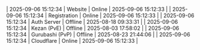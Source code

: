| 2025-09-06 15:12:34 | Website | Online | 2025-09-06 15:12:33 |
| 2025-09-06 15:12:34 | Registration | Online | 2025-09-06 15:12:33 |
| 2025-09-06 15:12:34 | Auth Server | Offline | 2025-08-18 09:33:31 |
| 2025-09-06 15:12:34 | Kezan (PvE) | Offline | 2025-08-03 17:58:02 |
| 2025-09-06 15:12:34 | Gurubashi (PvP) | Offline | 2025-08-23 21:44:06 |
| 2025-09-06 15:12:34 | Cloudflare | Online | 2025-09-06 15:12:33 |
